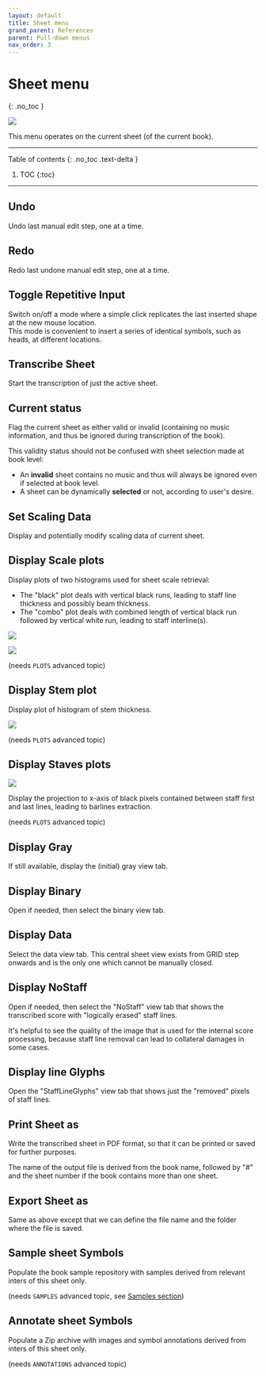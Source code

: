 ```yaml
---
layout: default
title: Sheet menu
grand_parent: References
parent: Pull-down menus
nav_order: 3
---
```

# Sheet menu
{: .no_toc }

![](../assets/images/sheet_menu.png)

This menu operates on the current sheet (of the current book).

---
Table of contents
{: .no_toc .text-delta }

1. TOC
{:toc}
---

## Undo

Undo last manual edit step, one at a time.

## Redo

Redo last undone manual edit step, one at a time.

## Toggle Repetitive Input

Switch on/off a mode where a simple click replicates the last inserted shape at the new mouse location.  
This mode is convenient to insert a series of identical symbols, such as heads, at different locations.

## Transcribe Sheet

Start the transcription of just the active sheet.

## Current status

Flag the current sheet as either valid or invalid (containing no music information, and thus be ignored during transcription of the book).

This validity status should not be confused with sheet selection made at book level:
- An **invalid** sheet contains no music and thus will always be ignored even if selected at book level.
- A sheet can be dynamically **selected** or not, according to user's desire.

## Set Scaling Data

Display and potentially modify scaling data of current sheet.

## Display Scale plots

Display plots of two histograms used for sheet scale retrieval:
* The "black" plot deals with vertical black runs, leading to staff line thickness
and possibly beam thickness.
* The "combo" plot deals with combined length of vertical black run followed by vertical white run,
leading to staff interline(s).

![](../assets/images/black_plot.png)

![](../assets/images/combo_plot.png)

(needs ``PLOTS`` advanced topic)

## Display Stem plot

Display plot of histogram of stem thickness.

![](../assets/images/stem_plot.png)

(needs ``PLOTS`` advanced topic)

## Display Staves plots

![](../assets/images/staff_plot.png)

Display the projection to x-axis of black pixels contained between staff first and last lines,
leading to barlines extraction.

(needs ``PLOTS`` advanced topic)

## Display Gray

If still available, display the (initial) gray view tab.

## Display Binary

Open if needed, then select the binary view tab.

## Display Data

Select the data view tab.
This central sheet view exists from GRID step onwards and is the only one which cannot be manually
closed.

## Display NoStaff

Open if needed, then select the "NoStaff" view tab that shows the transcribed score with
"logically erased" staff lines.

It's helpful to see the quality of the image that is used for the internal score processing,
because staff line removal can lead to collateral damages in some cases.

## Display line Glyphs

Open the "StaffLineGlyphs" view tab that shows just the "removed" pixels of staff lines.

## Print Sheet as

Write the transcribed sheet in PDF format, so that it can be printed or saved for further purposes.

The name of the output file is derived from the book name, followed by "\#" and the sheet number if
the book contains more than one sheet.

## Export Sheet as

Same as above except that we can define the file name and the folder where the file is saved.

## Sample sheet Symbols

Populate the book sample repository with samples derived from relevant inters of this sheet only.

(needs ``SAMPLES`` advanced topic, see [Samples section](../advanced/samples.md))  

## Annotate sheet Symbols

Populate a Zip archive with images and symbol annotations derived from inters of this sheet only.

(needs ``ANNOTATIONS`` advanced topic)
